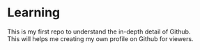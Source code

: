 # Learning
This is my first repo to understand the in-depth detail of Github.  
This will helps me creating my own profile on Github for viewers.
